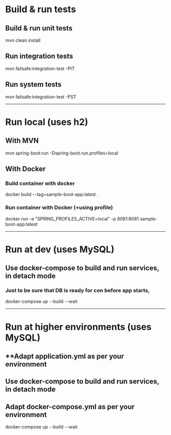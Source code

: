 # Build & run tests

## Build & run unit tests
mvn clean install

## Run integration tests
mvn failsafe:integration-test -PIT

## Run system tests
mvn failsafe:integration-test -PST

---

# Run local (uses h2)
## With MVN
mvn spring-boot:run -Dspring-boot.run.profiles=local

## With Docker
### Build container with docker
docker build --tag=sample-boot-app:latest .

### Run container with Docker (+using profile)
docker run -e "SPRING_PROFILES_ACTIVE=local" -p 8081:8081 sample-boot-app:latest 

---

# Run at dev (uses MySQL)
## Use docker-compose to build and run services, in detach mode
### Just to be sure that DB is ready for con before app starts,   
docker-compose up --build --wait

---

# Run at higher environments (uses MySQL)
## **Adapt application.yml as per your environment
## Use docker-compose to build and run services, in detach mode
## Adapt docker-compose.yml as per your environment
docker-compose up --build --wait


